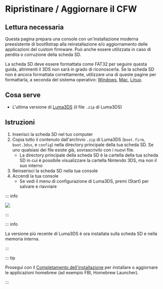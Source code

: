 # Ripristinare / Aggiornare il CFW

## Lettura necessaria

Questa pagina prepara una console con un'installazione moderna preesistente di boot9strap alla reinstallazione e/o aggiornamento delle applicazioni del custom firmware. Può anche essere utilizzata in caso di perdita o corruzione della scheda SD.

La scheda SD deve essere formattata come FAT32 per seguire questa guida, altrimenti il 3DS non sarà in grado di riconoscerla. Se la scheda SD non è ancora formattata correttamente, utilizzare una di queste pagine per formattarla, a seconda del sistema operativo: [Windows](formatting-sd-\(windows\)), [Mac](formatting-sd-\(mac\)), [Linux](formatting-sd-\(linux\)).

## Cosa serve

- L'ultima versione di [Luma3DS](https://github.com/LumaTeam/Luma3DS/releases/latest) (il file `.zip` di Luma3DS)

## Istruzioni

1. Inserisci la scheda SD nel tuo computer
2. Copia tutto il contenuto dall'archivio `.zip` di Luma3DS (`boot.firm`, `boot.3dsx`, e `config`) nella directory principale della tua scheda SD. Se uno qualsiasi dei file esiste già, sovrascrivilo con i nuovi file.
   - La directory principale della scheda SD è la cartella della tua scheda SD in cui è possibile visualizzare la cartella Nintendo 3DS, ma non il suo interno
3. Reinserisci la scheda SD nella tua console
4. Accendi la tua console
   - Se vedi il menu di configurazione di Luma3DS, premi (Start) per salvare e riavviare

::: info

![](/images/screenshots/restoringcfw-root-layout.png)

:::

::: info

La versione più recente di Luma3DS è ora installata sulla scheda SD e nella memoria interna.

:::

::: tip

Prosegui con il [Completamento dell'installazione](finalizing-setup) per installare o aggiornare le applicazioni homebrew (ad esempio FBI, Homebrew Launcher).

:::
